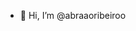 - 👋 Hi, I’m @abraaoribeiroo

<!---
abraaoribeiroo/abraaoribeiroo is a ✨ special ✨ repository because its `README.md` (this file) appears on your GitHub profile.
You can click the Preview link to take a look at your changes.
--->
